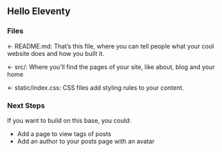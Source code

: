 ## Hello Eleventy

### Files

← README.md: That’s this file, where you can tell people what your cool website does and how you built it.

← src/: Where you'll find the pages of your site, like about, blog and your home

← static/index.css: CSS files add styling rules to your content.


### Next Steps

If you want to build on this base, you could:

- Add a page to view tags of posts
- Add an author to your posts page with an avatar
